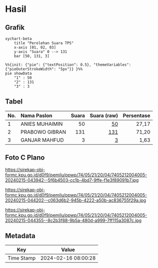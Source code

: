 # Hasil

## Grafik

```mermaid
xychart-beta
    title "Perolehan Suara TPS"
    x-axis [01, 02, 03]
    y-axis "Suara" 0 --> 131
    bar [50, 131, 3]
```

```mermaid
%%{init: {"pie": {"textPosition": 0.5}, "themeVariables": {"pieOuterStrokeWidth": "5px"}} }%%
pie showData
    "1" : 50
    "2" : 131
    "3" : 3
```

## Tabel

| No. | Nama Paslon    | Suara | Suara (raw) | Persentase |
|:--- |:-------------- | -----:| -----------:| ----------:|
| 1   | ANIES MUHAIMIN | 50    | [50][p-1]   | 27,17      |
| 2   | PRABOWO GIBRAN | 131   | [131][p-2]  | 71,20      |
| 3   | GANJAR MAHFUD  | 3     | [3][p-3]    | 1,63       |


[p-1]: https://github.com/gigit-pemilu/pemilu-2024-74-sulawesi-tenggara/blob/main/pilpres/hitung-suara/sub/74-sulawesi-tenggara/sub/05-konawe-selatan/sub/21-basala/sub/2004-lipumasagena/sub/005-tps/sub/paslon-1.txt
[p-2]: https://github.com/gigit-pemilu/pemilu-2024-74-sulawesi-tenggara/blob/main/pilpres/hitung-suara/sub/74-sulawesi-tenggara/sub/05-konawe-selatan/sub/21-basala/sub/2004-lipumasagena/sub/005-tps/sub/paslon-2.txt
[p-3]: https://github.com/gigit-pemilu/pemilu-2024-74-sulawesi-tenggara/blob/main/pilpres/hitung-suara/sub/74-sulawesi-tenggara/sub/05-konawe-selatan/sub/21-basala/sub/2004-lipumasagena/sub/005-tps/sub/paslon-3.txt

## Foto C Plano

https://sirekap-obj-formc.kpu.go.id/d0f9/pemilu/ppwp/74/05/21/20/04/7405212004005-20240215-043942--5f6b4503-cc1b-4bd7-9ffe-f1e3f89091b7.jpg

https://sirekap-obj-formc.kpu.go.id/d0f9/pemilu/ppwp/74/05/21/20/04/7405212004005-20240215-044202--c063d6b2-945b-4222-a50b-ac836755f29a.jpg

https://sirekap-obj-formc.kpu.go.id/d0f9/pemilu/ppwp/74/05/21/20/04/7405212004005-20240215-044355--8c2b3f88-9b5a-480d-a999-7ff115a3087c.jpg


## Metadata

| Key        | Value               |
| ---------- | ------------------- |
| Time Stamp | 2024-02-16 08:00:28 |



